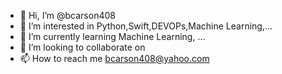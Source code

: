 - 👋 Hi, I’m @bcarson408
- 👀 I’m interested in Python,Swift,DEVOPs,Machine Learning,...
- 🌱 I’m currently learning Machine Learning, ...
- 💞️ I’m looking to collaborate on 
- 📫 How to reach me bcarson408@yahoo.com

<!---
bcarson408/bcarson408 is a ✨ special ✨ repository because its `README.md` (this file) appears on your GitHub profile.
You can click the Preview link to take a look at your changes.
--->
